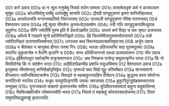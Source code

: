 001	कर्ण उवाच
001a	या नः श्रुता मनुष्येषु स्त्रियो रूपेण सम्मताः
001c	तासामेतादृशं कर्म न कस्याञ्चन शुश्रुमः
002a	क्रोधाविष्टेषु पार्थेषु धार्तराष्ट्रेषु चाप्यति
002c	द्रौपदी पाण्डुपुत्राणां कृष्णा शान्तिरिहाभवत्
003a	अप्लवेऽम्भसि मग्नानामप्रतिष्ठे निमज्जताम्
003c	पाञ्चाली पाण्डुपुत्राणां नौरेषा पारगाभवत्
004	वैशम्पायन उवाच
004a	तद्वै श्रुत्वा भीमसेनः कुरुमध्येऽत्यमर्षणः
004c	स्त्री गतिः पाण्डुपुत्राणामित्युवाच सुदुर्मनाः
005a	त्रीणि ज्योतींषि पुरुष इति वै देवलोऽब्रवीत्
005c	अपत्यं कर्म विद्या च यतः सृष्टाः प्रजास्ततः
006a	अमेध्ये वै गतप्राणे शून्ये ज्ञातिभिरुज्झिते
006c	देहे त्रितयमेवैतत्पुरुषस्योपजायते
007a	तन्नो ज्योतिरभिहतं दाराणामभिमर्शनात्
007c	धनञ्जय कथं स्वित्स्यादपत्यमभिमृष्टजम्
008	अर्जुन उवाच
008a	न चैवोक्ता न चानुक्ता हीनतः परुषा गिरः
008c	भारताः प्रतिजल्पन्ति सदा तूत्तमपूरुषाः
009a	स्मरन्ति सुकृतान्येव न वैराणि कृतानि च
009c	सन्तः प्रतिविजानन्तो लब्ध्वा प्रत्ययमात्मनः
010	भीम उवाच
010a	इहैवैतांस्तुरा सर्वान्हन्मि शत्रून्समागतान्
010c	अथ निष्क्रम्य राजेन्द्र समूलान्कृन्धि भारत
011a	किं नो विवदितेनेह किं नः क्लेशेन भारत
011c	अद्यैवैतान्निहन्मीह प्रशाधि वसुधामिमाम्
012	वैशम्पायन उवाच
012a	इत्युक्त्वा भीमसेनस्तु कनिष्ठैर्भ्रातृभिर्वृतः
012c	मृगमध्ये यथा सिंहो मुहुः परिघमैक्षत
013a	सान्त्व्यमानो वीज्यमानः पार्थेनाक्लिष्टकर्मणा
013c	स्विद्यते च महाबाहुरन्तर्दाहेन वीर्यवान्
014a	क्रुद्धस्य तस्य स्रोतोभ्यः कर्णादिभ्यो नराधिप
014c	सधूमः सस्फुलिङ्गार्चिः पावकः समजायत
015a	भ्रुकुटीपुटदुष्प्रेक्ष्यमभवत्तस्य तन्मुखम्
015c	युगान्तकाले सम्प्राप्ते कृतान्तस्येव रूपिणः
016a	युधिष्ठिरस्तमावार्य बाहुना बाहुशालिनम्
016c	मैवमित्यब्रवीच्चैनं जोषमास्स्वेति भारत
017a	निवार्य तं महाबाहुं कोपसंरक्तलोचनम्
017c	पितरं समुपातिष्ठद्धृतराष्ट्रं कृताञ्जलिः
